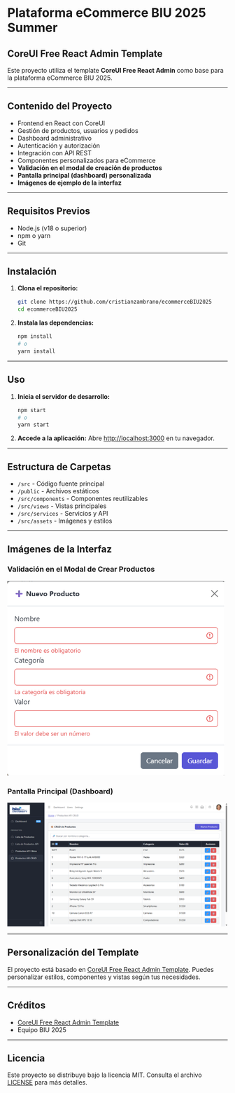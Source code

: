 # Plataforma eCommerce BIU 2025 Summer

## CoreUI Free React Admin Template

Este proyecto utiliza el template **CoreUI Free React Admin** como base para la plataforma eCommerce BIU 2025.

---

## Contenido del Proyecto

- Frontend en React con CoreUI
- Gestión de productos, usuarios y pedidos
- Dashboard administrativo
- Autenticación y autorización
- Integración con API REST
- Componentes personalizados para eCommerce
- **Validación en el modal de creación de productos**
- **Pantalla principal (dashboard) personalizada**
- **Imágenes de ejemplo de la interfaz**

---

## Requisitos Previos

- Node.js (v18 o superior)
- npm o yarn
- Git

---

## Instalación

1. **Clona el repositorio:**
   ```bash
   git clone https://github.com/cristianzambrano/ecommerceBIU2025
   cd ecommerceBIU2025
   ```

2. **Instala las dependencias:**
   ```bash
   npm install
   # o
   yarn install
   ```

---

## Uso

1. **Inicia el servidor de desarrollo:**
   ```bash
   npm start
   # o
   yarn start
   ```

2. **Accede a la aplicación:**
   Abre [http://localhost:3000](http://localhost:3000) en tu navegador.

---

## Estructura de Carpetas

- `/src` - Código fuente principal
- `/public` - Archivos estáticos
- `/src/components` - Componentes reutilizables
- `/src/views` - Vistas principales
- `/src/services` - Servicios y API
- `/src/assets` - Imágenes y estilos

---

## Imágenes de la Interfaz

### Validación en el Modal de Crear Productos

![Validación modal crear producto](/public/validacion.png)

### Pantalla Principal (Dashboard)

![Pantalla principal dashboard](/public/screen1.png)

---

## Personalización del Template

El proyecto está basado en [CoreUI Free React Admin Template](https://github.com/coreui/coreui-free-react-admin-template). Puedes personalizar estilos, componentes y vistas según tus necesidades.

---

## Créditos

- [CoreUI Free React Admin Template](https://github.com/coreui/coreui-free-react-admin-template)
- Equipo BIU 2025

---

## Licencia

Este proyecto se distribuye bajo la licencia MIT. Consulta el archivo [LICENSE](LICENSE) para más detalles.
